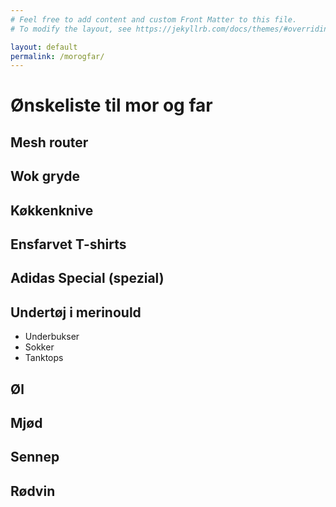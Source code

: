```yaml
---
# Feel free to add content and custom Front Matter to this file.
# To modify the layout, see https://jekyllrb.com/docs/themes/#overriding-theme-defaults

layout: default
permalink: /morogfar/
---
```


# Ønskeliste til mor og far

## Mesh router

## Wok gryde


## Køkkenknive


## Ensfarvet T-shirts


## Adidas Special (spezial)


## Undertøj i merinould
 - Underbukser
 - Sokker
 - Tanktops

## Øl


## Mjød


## Sennep


## Rødvin
